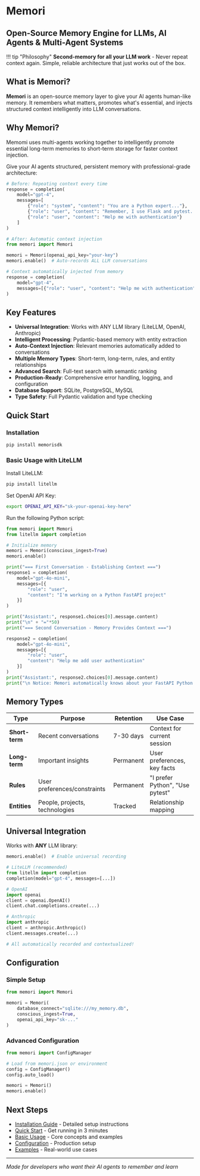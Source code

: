 # Memori

## Open-Source Memory Engine for LLMs, AI Agents & Multi-Agent Systems

!!! tip "Philosophy"
    **Second-memory for all your LLM work** - Never repeat context again. Simple, reliable architecture that just works out of the box.


## What is Memori?

**Memori** is an open-source memory layer to give your AI agents human-like memory. It remembers what matters, promotes what's essential, and injects structured context intelligently into LLM conversations.

## Why Memori?

Memomi uses multi-agents working together to intelligently promote essential long-term memories to short-term storage for faster context injection.

Give your AI agents structured, persistent memory with professional-grade architecture:

```python
# Before: Repeating context every time
response = completion(
    model="gpt-4",
    messages=[
        {"role": "system", "content": "You are a Python expert..."},
        {"role": "user", "content": "Remember, I use Flask and pytest..."},
        {"role": "user", "content": "Help me with authentication"}
    ]
)

# After: Automatic context injection
from memori import Memori

memori = Memori(openai_api_key="your-key")
memori.enable()  # Auto-records ALL LLM conversations

# Context automatically injected from memory
response = completion(
    model="gpt-4", 
    messages=[{"role": "user", "content": "Help me with authentication"}]
)
```

## Key Features

- **Universal Integration**: Works with ANY LLM library (LiteLLM, OpenAI, Anthropic)
- **Intelligent Processing**: Pydantic-based memory with entity extraction
- **Auto-Context Injection**: Relevant memories automatically added to conversations  
- **Multiple Memory Types**: Short-term, long-term, rules, and entity relationships
- **Advanced Search**: Full-text search with semantic ranking
- **Production-Ready**: Comprehensive error handling, logging, and configuration
- **Database Support**: SQLite, PostgreSQL, MySQL
- **Type Safety**: Full Pydantic validation and type checking

## Quick Start

### Installation

```bash
pip install memorisdk
```

### Basic Usage with LiteLLM

Install LiteLLM:

```bash
pip install litellm
```

Set OpenAI API Key:

```bash
export OPENAI_API_KEY="sk-your-openai-key-here"
```

Run the following Python script:

```python
from memori import Memori
from litellm import completion

# Initialize memory
memori = Memori(conscious_ingest=True)
memori.enable()

print("=== First Conversation - Establishing Context ===")
response1 = completion(
    model="gpt-4o-mini",
    messages=[{
        "role": "user", 
        "content": "I'm working on a Python FastAPI project"
    }]
)

print("Assistant:", response1.choices[0].message.content)
print("\n" + "="*50)
print("=== Second Conversation - Memory Provides Context ===")

response2 = completion(
    model="gpt-4o-mini", 
    messages=[{
        "role": "user",
        "content": "Help me add user authentication"
    }]
)
print("Assistant:", response2.choices[0].message.content)
print("\n Notice: Memori automatically knows about your FastAPI Python project!")
```

## Memory Types

| Type | Purpose | Retention | Use Case |
|------|---------|-----------|----------|
| **Short-term** | Recent conversations | 7-30 days | Context for current session |
| **Long-term** | Important insights | Permanent | User preferences, key facts |
| **Rules** | User preferences/constraints | Permanent | "I prefer Python", "Use pytest" |
| **Entities** | People, projects, technologies | Tracked | Relationship mapping |

## Universal Integration

Works with **ANY** LLM library:

```python
memori.enable()  # Enable universal recording

# LiteLLM (recommended)
from litellm import completion
completion(model="gpt-4", messages=[...])

# OpenAI
import openai
client = openai.OpenAI()
client.chat.completions.create(...)

# Anthropic  
import anthropic
client = anthropic.Anthropic()
client.messages.create(...)

# All automatically recorded and contextualized!
```

## Configuration

### Simple Setup
```python
from memori import Memori

memori = Memori(
    database_connect="sqlite:///my_memory.db",
    conscious_ingest=True,
    openai_api_key="sk-..."
)
```

### Advanced Configuration
```python
from memori import ConfigManager

# Load from memori.json or environment
config = ConfigManager()
config.auto_load()

memori = Memori()
memori.enable()
```

## Next Steps

- [Installation Guide](getting-started/installation.md) - Detailed setup instructions
- [Quick Start](getting-started/quick-start.md) - Get running in 3 minutes  
- [Basic Usage](getting-started/basic-usage.md) - Core concepts and examples
- [Configuration](configuration/settings.md) - Production setup
- [Examples](https://github.com/GibsonAI/memori/tree/main/examples) - Real-world use cases

---

*Made for developers who want their AI agents to remember and learn*
